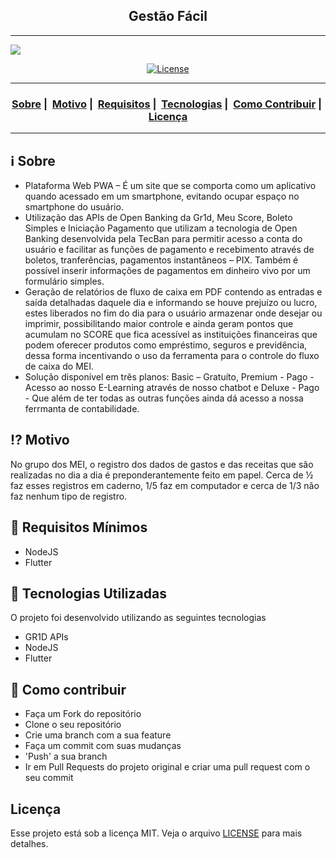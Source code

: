 <h2 align="center">Gestão Fácil</h2>

___

<div style="center"><img src="https://user-images.githubusercontent.com/56268564/90991665-5e11fb00-e581-11ea-850b-6cb1852ab876.jpeg" /></div>

<p align="center">
  <a href="LICENSE">
    <img alt="License" src="https://img.shields.io/badge/license-MIT-%23F8952D">
  </a>
</p>

___

<h3 align="center">
  <a href="#information_source-sobre">Sobre</a>&nbsp;|&nbsp;
  <a href="#interrobang-motivo">Motivo</a>&nbsp;|&nbsp;
  <a href="#seedling-requisitos-mínimos">Requisitos</a>&nbsp;|&nbsp;
  <a href="#rocket-tecnologias-utilizadas">Tecnologias</a>&nbsp;|&nbsp;
  <a href="#link-como-contribuir">Como Contribuir</a>&nbsp;|&nbsp;
  <a href="#licença">Licença</a>
</h3>

___


## :information_source: Sobre

- Plataforma Web PWA – É um site que se comporta como um aplicativo quando acessado em um smartphone, evitando ocupar espaço no smartphone do usuário.
- Utilização das APIs de Open Banking da Gr1d, Meu Score, Boleto Simples e Iniciação Pagamento que utilizam a tecnologia de Open Banking desenvolvida pela TecBan para permitir acesso a conta do usuário e facilitar as funções de pagamento e recebimento através de boletos, tranferências, pagamentos instantâneos – PIX. Também é possível inserir informações de pagamentos em dinheiro vivo por um formulário simples.
- Geração de relatórios de fluxo de caixa em PDF contendo as entradas e saída detalhadas daquele dia e informando se houve prejuízo ou lucro, estes liberados no fim do dia para o usuário armazenar onde desejar ou imprimir, possibilitando maior controle e ainda geram pontos que acumulam no SCORE que fica acessível as instituições financeiras que podem oferecer produtos como empréstimo, seguros e previdência, dessa forma incentivando o uso da ferramenta para o controle do fluxo de caixa do MEI.
- Solução disponível em três planos: Basic – Gratuíto, Premium - Pago - Acesso ao nosso E-Learning através de nosso chatbot e Deluxe - Pago - Que além de ter todas as outras funções ainda dá acesso a nossa ferrmanta de contabilidade.


## :interrobang: Motivo

No grupo dos MEI, o registro dos dados de gastos e das receitas que são realizadas no dia a dia é preponderantemente feito em papel. Cerca de ½ faz esses registros em caderno, 1/5 faz em computador e cerca de 1/3 não faz nenhum tipo de registro.


## :seedling: Requisitos Mínimos

- NodeJS
- Flutter

## :rocket: Tecnologias Utilizadas 

O projeto foi desenvolvido utilizando as seguintes tecnologias

- GR1D APIs
- NodeJS
- Flutter

## :link: Como contribuir 

- Faça um Fork do repositório
- Clone o seu repositório
- Crie uma branch com a sua feature
- Faça um commit com suas mudanças
- 'Push' a sua branch
- Ir em Pull Requests do projeto original e criar uma pull request com o seu commit

## Licença 

Esse projeto está sob a licença MIT. Veja o arquivo [LICENSE](LICENSE) para mais detalhes.

